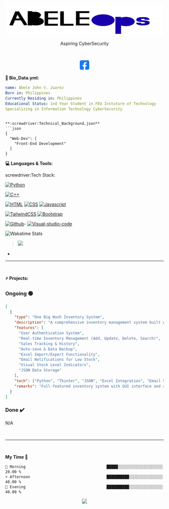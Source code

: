 <!-- Banner -->

<!-- Logo -->
<br />
<div align="center">
    <img src="./logo.png" alt="Logo" width="500" height="100">
  </a>
  <p> Aspiring CyberSecurity  </p>


</div>


<br />

<p align="center">


</a>
<a href="https://www.facebook.com/abelejohn.juarez.7/">
  <img alt="Abele John V. Juarez Facebook" width="30px" src="./facebook.png" />
</a>
<br />
</p>



**:eyes: Bio_Data.yml:**

```yaml
name: Abele John V. Juarez
Born in: Philippines
Currently Residing in: Philippines
Educational Status: 1nd Year Student in FEU Instuture of Technology
Specializing in Information Technology CyberSecurity
```
```

**:screwdriver:Technical_Background.json**
```json
{
  "Web-Dev": [
    "Front-End Development"
  ]
}
```

**:computer: Languages & Tools:**

 screwdriver:Tech Stack:

[![Python][python.com]][python-url]

[![C++][cpp.com]][cpp-url] 

[![HTML][HTML.com]][HTML-url] [![CSS][CSS.com]][CSS-url] [![Javascript][Javascript.com]][NextJS-url] 

[![TailwindCSS][TailwindCSS.com]][TailwindCSS-url]  [![Bootstrap][Bootstrap.com]][Bootstrap-url]

[![Github][Github.com]][Github-url]-
[![Visual-studio-code][Visual-studio-code.com]][Visual-studio-code-url]

<img src="https://wakatime.com/share/@8a4344d8-d020-4065-83a2-c103e04a6752/425ea7ae-1db9-4df2-a14d-ffc7d559698a.svg" alt="Wakatime Stats" />



><img src="https://wakatime.com/share/@8a4344d8-d020-4065-83a2-c103e04a6752/7006a811-4000-44af-bfa0-49578dfa38af.png" />

*
---

<br/>

**:zap: Projects:**
<h3>Ongoing 🟢</h3>

```json
[
  {
    "type": "One Big Wash Inventory System",
    "description": "A comprehensive inventory management system built with Python featuring complete CRUD operations, sales tracking, and data import/export capabilities.",
    "features": [
      "User Authentication System",
      "Real-time Inventory Management (Add, Update, Delete, Search)",
      "Sales Tracking & History",
      "Auto-save & Data Backup",
      "Excel Import/Export Functionality",
      "Email Notifications for Low Stock",
      "Visual Stock Level Indicators",
      "JSON Data Storage"
    ],
    "tech": ["Python", "Tkinter", "JSON", "Excel Integration", "Email SMTP"],
    "remarks": "Full-featured inventory system with GUI interface and automated features."
  }
]

```

<h3>Done ✔️</h3>


<p>N/A</p>

<br/>

---

<br/>

**My Time 🦉** 

```text
🌅 Morning                                    █████░░░░░░░░░░░░░░░░░░░░   20.00 % 
☀️ Afternoon                                  ██████████░░░░░░░░░░░░░░░   40.00 % 
🌃 Evening                                    ██████████░░░░░░░░░░░░░░░   40.00 % 
```



<p align="center">
  <img src="https://capsule-render.vercel.app/api?type=waving&color=gradient&height=60&section=footer"/>
</p>

[Laravel.com]: https://img.shields.io/badge/Laravel-FF2D20?style=for-the-badge&logo=laravel&logoColor=white
[Laravel-url]: https://laravel.com
[MySQL.com]: https://img.shields.io/badge/MySQL-00000F?style=for-the-badge&logo=mysql&logoColor=white
[MySQL-url]: https://www.mysql.com
[MariaDB.com]: https://img.shields.io/badge/MariaDB-003545?style=for-the-badge&logo=mariadb&logoColor=white
[MariaDB-url]: https://mariadb.org
[MongoDB.com]: https://img.shields.io/badge/MongoDB-003545?style=for-the-badge&logo=mongodb&logoColor=white
[MongoDB-url]: https://mongodb.org
[NodeJS.com]: https://img.shields.io/badge/Node.js-339933?style=for-the-badge&logo=node.js&logoColor=white
[NodeJS-url]: https://nodejs.org/en/
[NextJS.com]: https://img.shields.io/badge/Next-black?style=for-the-badge&logo=next.js&logoColor=white
[NextJS-url]: https://nextjs.org
[ReactJS.com]: https://img.shields.io/badge/React-20232A?style=for-the-badge&logo=react&logoColor=61DAFB
[ReactJS-url]: https://reactjs.org
[TailwindCSS.com]: https://img.shields.io/badge/Tailwind_CSS-38B2AC?style=for-the-badge&logo=tailwind-css&logoColor=white
[TailwindCSS-url]: https://tailwindcss.com
[Bootstrap.com]: https://img.shields.io/badge/Bootstrap-563D7C?style=for-the-badge&logo=bootstrap&logoColor=white
[Bootstrap-url]: https://getbootstrap.com

[Docker.com]: https://img.shields.io/badge/Docker-2CA5E0?style=for-the-badge&logo=docker&logoColor=white
[Docker-url]: https://www.docker.com
[Postman.com]: https://img.shields.io/badge/Postman-FF6C37?style=for-the-badge&logo=postman&logoColor=white
[Postman-url]: https://www.postman.com
[Github.com]: https://img.shields.io/badge/GitHub-100000?style=for-the-badge&logo=github&logoColor=white
[Github-url]: https://github.com
[Android-studio.com]: https://img.shields.io/badge/Android_Studio-3DDC84?style=for-the-badge&logo=android-studio&logoColor=white
[Android-studio-url]: https://developer.android.com/studio
[Visual-studio-code.com]: https://img.shields.io/badge/Visual_Studio_Code-0078D4?style=for-the-badge&logo=visual-studio-code&logoColor=white
[Visual-studio-code-url]: https://code.visualstudio.com
[Unity.com]: https://img.shields.io/badge/Unity-100000?style=for-the-badge&logo=unity&logoColor=white
[Unity-url]: https://unity.com
[unreal-engine.com]: https://img.shields.io/badge/Unreal_Engine-313131?style=for-the-badge&logo=unreal-engine&logoColor=white
[unreal-engine-url]: https://www.unrealengine.com/en-US/
[insomia.com]: https://img.shields.io/badge/Insomnia-5849BE?style=for-the-badge&logo=insomnia&logoColor=white
[insomia-url]: https://insomnia.rest

[cpp.com]: https://img.shields.io/badge/C++-00599C?style=for-the-badge&logo=c%2B%2B&logoColor=white
[cpp-url]: https://www.cplusplus.com
[csharp.com]: https://img.shields.io/badge/C%23-239120?style=for-the-badge&logo=c-sharp&logoColor=white
[csharp-url]: https://docs.microsoft.com/en-us/dotnet/csharp/

[python.com]: https://img.shields.io/badge/Python-3776AB?style=for-the-badge&logo=python&logoColor=white
[python-url]: https://www.python.org

[HTML.com]: https://img.shields.io/badge/HTML5-E34F26?style=for-the-badge&logo=html5&logoColor=white
[HTML-url]: https://developer.mozilla.org/en-US/docs/Web/HTML

[CSS.com]: https://img.shields.io/badge/CSS3-1572B6?style=for-the-badge&logo=css3&logoColor=white
[CSS-url]: https://developer.mozilla.org/en-US/docs/Web/CSS

[Javascript.com]: https://img.shields.io/badge/JavaScript-F7DF1E?style=for-the-badge&logo=javascript&logoColor=black
[Javascript-url]: https://developer.mozilla.org/en-US/docs/Web/JavaScript

[kotlin.com]: https://img.shields.io/badge/Kotlin-0095D5?style=for-the-badge&logo=kotlin&logoColor=white
[kotlin-url]: https://kotlinlang.org
[reactnative.com]: https://img.shields.io/badge/React_Native-20232A?style=for-the-badge&logo=react&logoColor=61DAFB
[reactnative-url]: https://reactnative.dev

